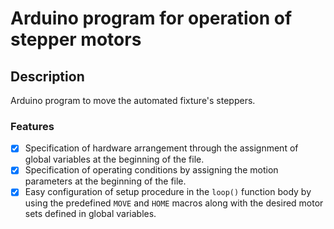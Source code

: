 # Arduino program for operation of stepper motors
## Description
Arduino program to move the automated fixture's steppers.

### Features
 - [x] Specification of hardware arrangement through the assignment of 
   global variables at the beginning of the file.
 - [x] Specification of operating conditions by assigning the motion 
   parameters at the beginning of the file.
 - [x] Easy configuration of setup procedure in the `loop()` function 
   body by using the predefined `MOVE` and `HOME` macros along with the 
   desired motor sets defined in global variables.
